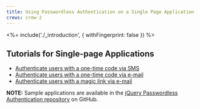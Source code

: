 ```yaml
---
title: Using Passwordless Authentication on a Single Page Application
crews: crew-2
---
```


<%= include('./_introduction', { withFingerprint: false }) %>

## Tutorials for Single-page Applications

 - [Authenticate users with a one-time code via SMS](/connections/passwordless/spa-sms)
 - [Authenticate users with a one-time code via e-mail](/connections/passwordless/spa-email-code)
 - [Authenticate users with a magic link via e-mail](/connections/passwordless/spa-email-link)

**NOTE:** Sample applications are available in the [jQuery Passwordless Authentication repository](https://github.com/auth0/auth0-jquery-passwordless-sample) on GitHub.
